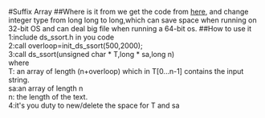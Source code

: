#Suffix Array
##Where is it from
we get the code from [here](http://math.cmu.edu/~lleung/project/Alfy_1.5/ExternSrc/DeepShallow64), and change integer type from 
long long to long,which can save space when running on 
32-bit OS and can deal big file when running a 64-bit 
os.
##How to use it
1:include ds_ssort.h in you code  
2:call overloop=init_ds_ssort(500,2000);  
3:call ds_ssort(unsigned char * T,long * sa,long n)  
	where  
    T: an array of length (n+overloop) which in T[0...n-1] contains the input string.  
	sa:an array of length n  
	n: the length of the text.  
4:it's you duty to new/delete the space for T and sa  

